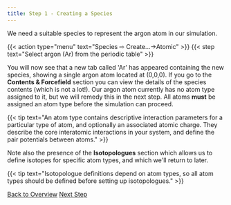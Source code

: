 ```yaml
---
title: Step 1 - Creating a Species
---
```


We need a suitable species to represent the argon atom in our simulation.

{{< action type="menu" text="Species &#8680; Create...→Atomic" >}}
{{< step text="Select argon (Ar) from the periodic table" >}}

You will now see that a new tab called 'Ar' has appeared containing the new species, showing a single argon atom located at (0,0,0). If you go to the **Contents & Forcefield** section you can view the details of the species contents (which is not a lot!). Our argon atom currently has no atom type assigned to it, but we will remedy this in the next step. All atoms **must** be assigned an atom type before the simulation can proceed.

{{< tip text="An atom type contains descriptive interaction parameters for a particular type of atom, and optionally an associated atomic charge. They describe the core interatomic interactions in your system, and define the pair potentials between atoms." >}}

Note also the presence of the **Isotopologues** section which allows us to define isotopes for specific atom types, and which we'll return to later.

{{< tip text="Isotopologue definitions depend on atom types, so all atom types should be defined before setting up isotopologues." >}}

<a class="btn left" href="/docs/examples/argon/">Back to Overview</a>
<a class="btn right" href="../step2/">Next Step</a>

